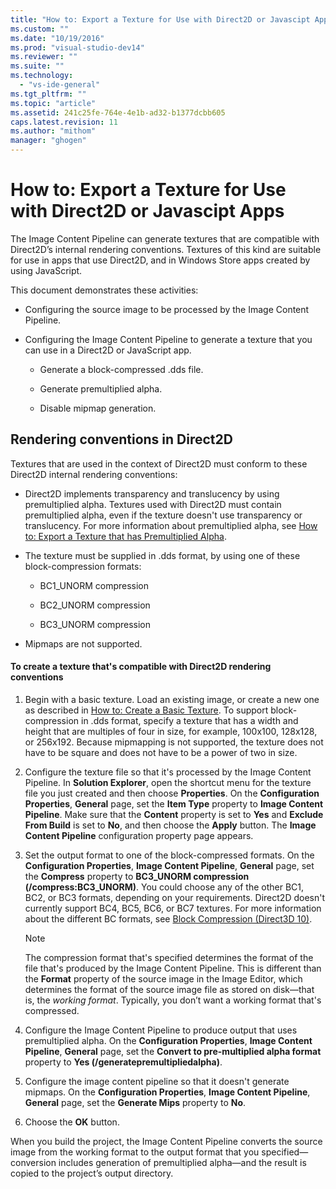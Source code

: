 ```yaml
---
title: "How to: Export a Texture for Use with Direct2D or Javascipt Apps"
ms.custom: ""
ms.date: "10/19/2016"
ms.prod: "visual-studio-dev14"
ms.reviewer: ""
ms.suite: ""
ms.technology: 
  - "vs-ide-general"
ms.tgt_pltfrm: ""
ms.topic: "article"
ms.assetid: 241c25fe-764e-4e1b-ad32-b1377dcbb605
caps.latest.revision: 11
ms.author: "mithom"
manager: "ghogen"
---
```

# How to: Export a Texture for Use with Direct2D or Javascipt Apps
The Image Content Pipeline can generate textures that are compatible with Direct2D’s internal rendering conventions. Textures of this kind are suitable for use in apps that use Direct2D, and in Windows Store apps created by using JavaScript.  
  
 This document demonstrates these activities:  
  
-   Configuring the source image to be processed by the Image Content Pipeline.  
  
-   Configuring the Image Content Pipeline to generate a texture that you can use in a Direct2D or JavaScript app.  
  
    -   Generate a block-compressed .dds file.  
  
    -   Generate premultiplied alpha.  
  
    -   Disable mipmap generation.  
  
## Rendering conventions in Direct2D  
 Textures that are used in the context of Direct2D must conform to these Direct2D internal rendering conventions:  
  
-   Direct2D implements transparency and translucency by using premultiplied alpha. Textures used with Direct2D must contain premultiplied alpha, even if the texture doesn't use transparency or translucency. For more information about premultiplied alpha, see [How to: Export a Texture that has Premultiplied Alpha](../designers/how-to--export-a-texture-that-has-premultiplied-alpha.md).  
  
-   The texture must be supplied in .dds format, by using one of these block-compression formats:  
  
    -   BC1_UNORM compression  
  
    -   BC2_UNORM compression  
  
    -   BC3_UNORM compression  
  
-   Mipmaps are not supported.  
  
#### To create a texture that's compatible with Direct2D rendering conventions  
  
1.  Begin with a basic texture. Load an existing image, or create a new one as described in [How to: Create a Basic Texture](../designers/how-to--create-a-basic-texture.md). To support block-compression in .dds format, specify a texture that has a width and height that are multiples of four in size, for example, 100x100, 128x128, or 256x192. Because mipmapping is not supported, the texture does not have to be square and does not have to be a power of two in size.  
  
2.  Configure the texture file so that it's processed by the Image Content Pipeline. In **Solution Explorer**, open the shortcut menu for the texture file you just created and then choose **Properties**. On the **Configuration Properties**, **General** page, set the **Item Type** property to **Image Content Pipeline**. Make sure that the **Content** property is set to **Yes** and **Exclude From Build** is set to **No**, and then choose the **Apply** button. The **Image Content Pipeline** configuration property page appears.  
  
3.  Set the output format to one of the block-compressed formats. On the **Configuration Properties**, **Image Content Pipeline**, **General** page, set the **Compress** property to **BC3_UNORM compression (/compress:BC3_UNORM)**. You could choose any of the other BC1, BC2, or BC3 formats, depending on your requirements. Direct2D doesn't currently support BC4, BC5, BC6, or BC7 textures. For more information about the different BC formats, see [Block Compression (Direct3D 10)](http://msdn.microsoft.com/library/windows/desktop/bb694531.aspx).  
  
    > [!NOTE]
    >  The compression format that's specified determines the format of the file that's produced by the Image Content Pipeline. This is different than the **Format** property of the source image in the Image Editor, which determines the format of the source image file as stored on disk—that is, the *working format*. Typically, you don’t want a working format that's compressed.  
  
4.  Configure the Image Content Pipeline to produce output that uses premultiplied alpha. On the **Configuration Properties**, **Image Content Pipeline**, **General** page, set the **Convert to pre-multiplied alpha format** property to **Yes (/generatepremultipliedalpha)**.  
  
5.  Configure the image content pipeline so that it doesn't generate mipmaps. On the **Configuration Properties**, **Image Content Pipeline**, **General** page, set the **Generate Mips** property to **No**.  
  
6.  Choose the **OK** button.  
  
 When you build the project, the Image Content Pipeline converts the source image from the working format to the output format that you specified—conversion includes generation of premultiplied alpha—and the result is copied to the project’s output directory.